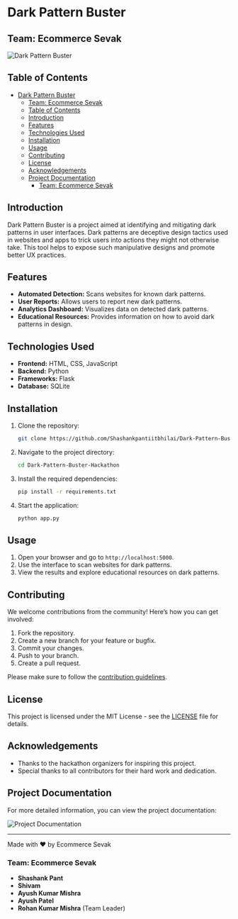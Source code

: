 # Dark Pattern Buster

## Team: Ecommerce Sevak

![Dark Pattern Buster](https://img.shields.io/badge/DarkPattern-Buster-blue)

## Table of Contents
- [Dark Pattern Buster](#dark-pattern-buster)
  - [Team: Ecommerce Sevak](#team-ecommerce-sevak)
  - [Table of Contents](#table-of-contents)
  - [Introduction](#introduction)
  - [Features](#features)
  - [Technologies Used](#technologies-used)
  - [Installation](#installation)
  - [Usage](#usage)
  - [Contributing](#contributing)
  - [License](#license)
  - [Acknowledgements](#acknowledgements)
  - [Project Documentation](#project-documentation)
    - [Team: Ecommerce Sevak](#team-ecommerce-sevak-1)

## Introduction
Dark Pattern Buster is a project aimed at identifying and mitigating dark patterns in user interfaces. Dark patterns are deceptive design tactics used in websites and apps to trick users into actions they might not otherwise take. This tool helps to expose such manipulative designs and promote better UX practices.

## Features
- **Automated Detection:** Scans websites for known dark patterns.
- **User Reports:** Allows users to report new dark patterns.
- **Analytics Dashboard:** Visualizes data on detected dark patterns.
- **Educational Resources:** Provides information on how to avoid dark patterns in design.

## Technologies Used
- **Frontend:** HTML, CSS, JavaScript
- **Backend:** Python
- **Frameworks:** Flask
- **Database:** SQLite

## Installation
1. Clone the repository:
    ```sh
    git clone https://github.com/Shashankpantiitbhilai/Dark-Pattern-Buster-Hackathon.git
    ```
2. Navigate to the project directory:
    ```sh
    cd Dark-Pattern-Buster-Hackathon
    ```
3. Install the required dependencies:
    ```sh
    pip install -r requirements.txt
    ```
4. Start the application:
    ```sh
    python app.py
    ```

## Usage
1. Open your browser and go to `http://localhost:5000`.
2. Use the interface to scan websites for dark patterns.
3. View the results and explore educational resources on dark patterns.

## Contributing
We welcome contributions from the community! Here’s how you can get involved:
1. Fork the repository.
2. Create a new branch for your feature or bugfix.
3. Commit your changes.
4. Push to your branch.
5. Create a pull request.

Please make sure to follow the [contribution guidelines](CONTRIBUTING.md).

## License
This project is licensed under the MIT License - see the [LICENSE](LICENSE) file for details.

## Acknowledgements
- Thanks to the hackathon organizers for inspiring this project.
- Special thanks to all contributors for their hard work and dedication.

 
## Project Documentation
For more detailed information, you can view the project documentation:

![Project Documentation](docs/Dark_Pattern_Buster_Documentation.jpg)


---

Made with ❤️ by Ecommerce Sevak

### Team: Ecommerce Sevak
- **Shashank Pant**
- **Shivam**
- **Ayush Kumar Mishra**
- **Ayush Patel**
- **Rohan Kumar Mishra** (Team Leader)

